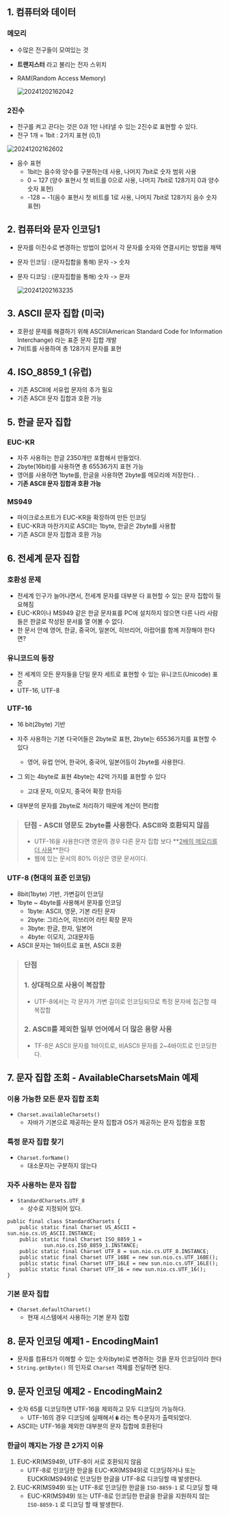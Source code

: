 ## 1. 컴퓨터와 데이터

### 메모리

- 수많은 전구들이 모여있는 것

- **트랜지스터** 라고 불리는 전자 스위치

- RAM(Random Access Memory)

  ![20241202162042](https://raw.githubusercontent.com/CodingWon/images/master/imgs/20241202162042.png)

### 2진수

- 전구를 켜고 끈다는 것은 0과 1만 나타낼 수 있는 2진수로 표현할 수 있다.
- 전구 1개 = 1bit : 2가지 표현 (0,1)

![20241202162602](https://raw.githubusercontent.com/CodingWon/images/master/imgs/20241202162602.png)

- 음수 표현
  - 1bit는 음수와 양수를 구분하는데 사용, 나머지 7bit로 숫자 범위 사용  
  - 0 ~ 127 (양수 표현시 첫 비트를 0으로 사용, 나머지 7bit로 128가지 0과 양수 숫자 표현)  
  - -128 ~ -1(음수 표현시 첫 비트를 1로 사용, 나머지 7bit로 128가지 음수 숫자 표현)  

## 2.  컴퓨터와 문자 인코딩1

- 문자를 이진수로 변경하는 방법이 없어서 각 문자를 숫자와 연결시키는 방법을 채택

- 문자 인코딩 :  (문자집합을 통해) 문자 -> 숫자

- 문자 디코딩 : (문자집합을 통해) 숫자 -> 문자

  ![20241202163235](https://raw.githubusercontent.com/CodingWon/images/master/imgs/20241202163235.png)

## 3. ASCII 문자 집합 (미국)

- 호환성 문제를 해결하기 위해 ASCII(American Standard Code for Information Interchange) 라는 표준 문자 집합 개발
- 7비트를 사용하여 총 128가지 문자를 표현  

## 4. ISO_8859_1  (유럽)

- 기존 ASCII에 서유럽 문자의 추가 필요  
- 기존 ASCII 문자 집합과 호환 가능  

## 5. 한글 문자 집합  

### EUC-KR

- 자주 사용하는 한글 2350개만 포함해서 만들었다.
- 2byte(16bit)를 사용하면 총 65536가지 표현 가능    
- 영어를 사용하면 1byte를, 한글을 사용하면 2byte를 메모리에 저장한다.  .
- **기존 ASCII 문자 집합과 호환 가능**

### MS949

- 마이크로소프트가 EUC-KR을 확장하여 만든 인코딩  
- EUC-KR과 마찬가지로 ASCII는 1byte, 한글은 2byte를 사용함
- 기존 ASCII 문자 집합과 호환 가능  

## 6. 전세계 문자 집합

### 호환성 문제

- 전세계 인구가 늘어나면서, 전세계 문자를 대부분 다 표현할 수 있는 문자 집합이 필요해짐
- EUC-KR이나 MS949 같은 한글 문자표를 PC에 설치하지 않으면 다른 나라 사람들은 한글로 작성된 문서를 열
  어볼 수 없다.  
- 한 문서 안에 영어, 한글, 중국어, 일본어, 히브리어, 아랍어를 함께 저장해야 한다면?  

### 유니코드의 등장

- 전 세계의 모든 문자들을 단일 문자 세트로 표현할 수 있는 유니코드(Unicode) 표준  
- UTF-16, UTF-8

### UTF-16

- 16 bit(2byte) 기반

- 자주 사용하는 기본 다국어들은 2byte로 표현, 2byte는 65536가지를 표현할 수 있다 
  - 영어, 유럽 언어, 한국어, 중국어, 일본어등이 2byte를 사용한다.   
- 그 외는 4byte로 표현 4byte는 42억 가지를 표현할 수 있다  
  - 고대 문자, 이모지, 중국어 확장 한자등  
- 대부분의 문자를 2byte로 처리하기 때문에 계산이 편리함  

> ### 단점 - ASCII 영문도 2byte를 사용한다. ASCII와 호환되지 않음 
>
> - UTF-16을 사용한다면 영문의 경우 다른 문자 집합 보다 **<u>2배의 메모리를 더 사용</u>**한다  
> - 웹에 있는 문서의 80% 이상은 영문 문서이다.  

### UTF-8 (현대의 표준 인코딩)

- 8bit(1byte) 기반, 가변길이 인코딩  
- 1byte ~ 4byte를 사용해서 문자를 인코딩  
  - 1byte: ASCII, 영문, 기본 라틴 문자  
  - 2byte: 그리스어, 히브리어 라틴 확장 문자
  - 3byte: 한글, 한자, 일본어
  - 4byte: 이모지, 고대문자등  
- ASCII 문자는 1바이트로 표현, ASCII 호환

> ### 단점 
>
> ### 1. 상대적으로 사용이 복잡함  
>
> - UTF-8에서는 각 문자가 가변 길이로 인코딩되므로 특정 문자에 접근할 때 복잡함
>
> ### 2. ASCII를 제외한 일부 언어에서 더 많은 용량 사용  
>
> - TF-8은 ASCII 문자를 1바이트로, 비ASCII 문자를 2~4바이트로 인코딩한다.  



## 7. 문자 집합 조회 - AvailableCharsetsMain 예제

### 이용 가능한 모든 문자 집합 조회

- `Charset.availableCharsets()`
  - 자바가 기본으로 제공하는 문자 집합과 OS가 제공하는 문자 집합을 포함  

### 특정 문자 집합 찾기

- `Charset.forName()`
  - 대소문자는 구분하지 않는다  

### 자주 사용하는 문자 집합

- `StandardCharsets.UTF_8`  
  - 상수로 지정되어 있다.

```
public final class StandardCharsets {
    public static final Charset US_ASCII = sun.nio.cs.US_ASCII.INSTANCE;
    public static final Charset ISO_8859_1 = 
    		sun.nio.cs.ISO_8859_1.INSTANCE;
    public static final Charset UTF_8 = sun.nio.cs.UTF_8.INSTANCE;
    public static final Charset UTF_16BE = new sun.nio.cs.UTF_16BE();
    public static final Charset UTF_16LE = new sun.nio.cs.UTF_16LE();
    public static final Charset UTF_16 = new sun.nio.cs.UTF_16();
}
```

### 기본 문자 집합

- `Charset.defaultCharset()`  
  - 현재 시스템에서 사용하는 기본 문자 집합  



## 8. 문자 인코딩 예제1  - EncodingMain1

- 문자를 컴퓨터가 이해할 수 있는 숫자(byte)로 변경하는 것을 문자 인코딩이라 한다  
- `String.getByte()` 의 인자로 `Charset` 객체를 전달하면 된다.  

## 9. 문자 인코딩 예제2 - EncodingMain2  

- 숫자 65를 디코딩하면 UTF-16을 제외하고 모두 디코딩이 가능하다.
  - UTF-16의 경우 디코딩에 실패해서 `�` 라는 특수문자가 출력되었다.  
- ASCII는 UTF-16을 제외한 대부분의 문자 집합에 호환된다  

### 한글이 깨지는 가장 큰 2가지 이유  

1. EUC-KR(MS949), UTF-8이 서로 호환되지 않음  
   - UTF-8로 인코딩한 한글을 EUC-KR(MS949)로 디코딩하거나 또는 EUCKR(MS949)로 인코딩한 한글을 UTF-8로 디코딩할 때 발생한다.  
2. EUC-KR(MS949) 또는 UTF-8로 인코딩한 한글을 `ISO-8859-1` 로 디코딩 할 때  
   - EUC-KR(MS949) 또는 UTF-8로 인코딩한 한글을 한글을 지원하지 않는 `ISO-8859-1` 로 디코딩 할 때 발생한다.  

